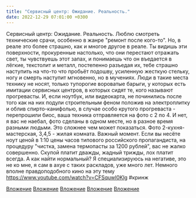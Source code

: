 ```yaml
---
title: "Сервисный центр: Ожидание. Реальность."
date: 2022-12-29 07:01:00 +0300
---
```


Сервисный центр: Ожидание. Реальность.
Люблю смотреть технические срачи, особенно в жанре "ремонт после кого-то". Но, в реале это более страшно, как и многое другое в реале.
Ты видишь эти поверхности, прокуренные настолько, что они перестают отражать свет, ты чувствуешь этот запах, и понимаешь что он въедается в лёгкие, текстолит и металл, постепенно разъедая их, тебе страшно наступить на что-то что пробьёт подошву, усиленную жесткую стельку, ногу и смерть наступит мгновенно, но в мучениях.
Люди в такие места технику не носят, только тупорогие вороватые барыги, у которых есть имитации сервисных центров, в которых сидят те, кого называют прогревасты. И, если ноутбук, или видеокарта, не починились после того как на них подули строительным феном положив на электроплитку и облив спирто-канифолью, в случае особо крутого прогреваста - перепрошили биос, ваша техника отправляется на фото с 2 по 4. И нет, я вас не наебал, фото сделаны в одном месте, но в разное время разными людьми. Это сложнее чем может показаться. Фото 2-кухня-мастерская, 3,4,5 - жилая комната.
Важный момент. Если вы несёте ноут ценой в 1:10 цены часов типового российского пропагандиста, на процедуру "чистка, замена термопасты за 1200 рублей", вас не жалко совершенно. Скупой платит дважды, жадный трижды, лох платит всегда.
А как найти нормальный? Я специализируюсь на негативе, это не ко мне, я сам в ахуе с таких раскладов, уже много лет.
Немного вполне правдоподобного кино на эту тему https://www.youtube.com/watch?v=CFSquwl0Klg
#кринж


[Вложение](https://vk.com/photo41076938_457249432)
[Вложение](https://vk.com/photo41076938_457249433)
[Вложение](https://vk.com/photo41076938_457249434)
[Вложение](https://vk.com/photo41076938_457249435)
[Вложение](https://vk.com/photo41076938_457249436)
